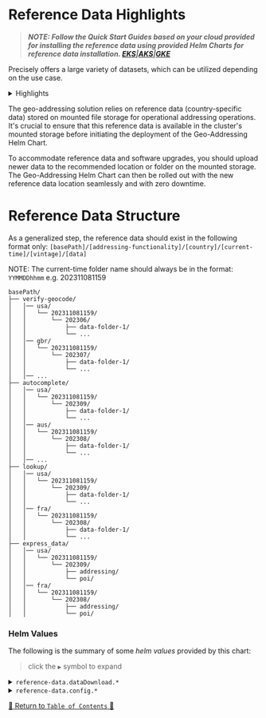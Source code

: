 # Reference Data Highlights

> **_NOTE: Follow the Quick Start Guides based on your cloud provided for installing the reference data using provided Helm
Charts for reference data installation.
[EKS](guides/eks/QuickStartReferenceDataEKS.md)|[AKS](guides/aks/QuickStartReferenceDataAKS.md)|[GKE](guides/gke/QuickStartReferenceDataGKE.md)_**

Precisely offers a large variety of datasets, which can be utilized depending on the use case.

<details>
<summary>Highlights</summary>

- Highest building level precision. Highest overall building and parcel level precision datasets
- Low Street interpolation percentage.
- Best for address level geocodes for North American and European addresses
- Master Location Data (MLD), our best-in-class, hyper-accurate location reference data with PreciselyID, is now
  available in 11 countries, with more to come!
- Positionally-accurate location datasets delivers highly relevant, consistent context enabling more confident business
  decisions.

</details>

The geo-addressing solution relies on reference data (country-specific data) stored on mounted file storage for
operational addressing operations. It's crucial to ensure that this reference data is available in the cluster's mounted
storage before initiating the deployment of the Geo-Addressing Helm Chart.

To accommodate reference data and software upgrades, you should upload newer data to the recommended location or folder
on the mounted storage. The Geo-Addressing Helm Chart can then be rolled out with the new reference data location
seamlessly and with zero downtime.

# Reference Data Structure

As a generalized step, the reference data should exist in the following format only: `[basePath]/[addressing-functionality]/[country]/[current-time]/[vintage]/[data]`

NOTE: The current-time folder name should always be in the format: `YYMMDDhhmm` e.g. 202311081159

```
basePath/
├── verify-geocode/
│   │── usa/
│   │   └── 202311081159/
│   │       └── 202306/
│   │           ├── data-folder-1/
│   │           └── ...
│   │── gbr/
│   │   └── 202311081159/
│   │       └── 202307/
│   │           ├── data-folder-1/
│   │           └── ...
│   │── ...
├── autocomplete/
│   │── usa/
│   │   └── 202311081159/
│   │       └── 202309/
│   │           ├── data-folder-1/
│   │           └── ...
│   │── aus/
│   │   └── 202311081159/
│   │       └── 202308/
│   │           ├── data-folder-1/
│   │           └── ...
│   │── ...
├── lookup/
│   │── usa/
│   │   └── 202311081159/
│   │       └── 202309/
│   │           ├── data-folder-1/
│   │           └── ...
│   │── fra/
│   │   └── 202311081159/
│   │       └── 202308/
│   │           ├── data-folder-1/
│   │           └── ...
├── express_data/
│   │── usa/
│   │   └── 202311081159/
│   │       └── 202309/
│   │           ├── addressing/
│   │           └── poi/
│   │── fra/
│   │   └── 202311081159/
│   │       └── 202308/
│   │           ├── addressing/
│   │           └── poi/
```

### Helm Values

The following is the summary of some *helm values*
provided by this chart:

> click the `▶` symbol to expand

<details>
<summary><code>reference-data.dataDownload.*</code></summary>

| Parameter                                       | Description                                              | Default                    |
|-------------------------------------------------|----------------------------------------------------------|----------------------------|
| *`reference-data.dataDownload.image.repository` | the reference-data-extractor container image repository  | `reference-data-extractor` |
| `reference-data.dataDownload.image.tag`         | the reference-data-extractor container image version tag | `4.0.0`                    |

<hr>
</details>

<details>
<summary><code>reference-data.config.*</code></summary>

| Parameter                               | Description                                                                                                                      | Default                                                                                                                                                                                                                                                                                                                                                                                                                                                                                                                                                                                                                                                                                                                                                                                                                                                                                                                                                                                                            |
|-----------------------------------------|----------------------------------------------------------------------------------------------------------------------------------|--------------------------------------------------------------------------------------------------------------------------------------------------------------------------------------------------------------------------------------------------------------------------------------------------------------------------------------------------------------------------------------------------------------------------------------------------------------------------------------------------------------------------------------------------------------------------------------------------------------------------------------------------------------------------------------------------------------------------------------------------------------------------------------------------------------------------------------------------------------------------------------------------------------------------------------------------------------------------------------------------------------------|
| *`reference-data.config.pdxApiKey`      | the apiKey of your PDX account                                                                                                   | `pdx-api-key`                                                                                                                                                                                                                                                                                                                                                                                                                                                                                                                                                                                                                                                                                                                                                                                                                                                                                                                                                                                                      |
| *`reference-data.config.pdxSecret`      | the secret key of your PDX account                                                                                               | `pdx-api-secret`                                                                                                                                                                                                                                                                                                                                                                                                                                                                                                                                                                                                                                                                                                                                                                                                                                                                                                                                                                                                   |
| *`reference-data.config.countries`      | the countries for which you want to install reference data                                                                       | `{usa,aus}`                                                                                                                                                                                                                                                                                                                                                                                                                                                                                                                                                                                                                                                                                                                                                                                                                                                                                                                                                                                                        |
| `reference-data.config.dataConfigMap`   | a Map of reference data to be downloaded against countries                                                                       | `{\"verify-geocode\":{\"usa\":[\"Geocoding MLD US#United States#All USA#Spectrum Platform Data\",\"Geocoding NT Street US#United States#All USA#Spectrum Platform Data\"],\"aus\":[\"Geocoding PSMA Street#Australia#All AUS#Geocoding\",\"Geocoding GNAF Address Point#Australia#All AUS#Geocoding\"]},\"lookup\":{\"usa\":[\"Geocoding MLD US#United States#All USA#Spectrum Platform Data\",\"Geocoding NT Street US#United States#All USA#Spectrum Platform Data\"],\"aus\":[\"Geocoding PSMA Street#Australia#All AUS#Geocoding\",\"Geocoding GNAF Address Point#Australia#All AUS#Geocoding\"]},\"autocomplete\":{\"usa\":[\"Predictive Addressing Points#United States#All USA#Interactive\"],\"aus\":[\"Predictive Addressing Points#Australia#All AUS#Interactive\"]},\"express_data\":{\"usa\":[\"Address Express#United States#All USA#Spectrum Platform Data\",\"POI Express#United States#All USA#Spectrum Platform Data\"],\"aus\":[\"Address Express#Australia#All AUS#Spectrum Platform Data\"]}}` |
| `reference-data.config.failFastEnabled` | failFast flag allows the reference-data job to fail fast for any exception. By default, it will continue downloading other SPDs. | `false`                                                                                                                                                                                                                                                                                                                                                                                                                                                                                                                                                                                                                                                                                                                                                                                                                                                                                                                                                                                                            |
| `reference-data.config.timestampFolder` | The timestampFolder path where all the reference data is installed. If not passed, it will pick the current time of job run.     | ``                                                                                                                                                                                                                                                                                                                                                                                                                                                                                                                                                                                                                                                                                                                                                                                                                                                                                                                                                                                                                 |

</details>

[🔗 Return to `Table of Contents` 🔗](../README.md#components)